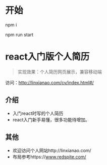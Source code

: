# 开始
npm i

npm run start


# react入门版个人简历

> 实现效果：个人简历网页展示，兼容移动端

访问：http://linxianao.com/cv/index.html#/

## 介绍

- 入门react时写的个人简历
- react入门新手易懂，很多功能待增加。

## 其他

- 欢迎访问个人网站http://linxianao.com/
- 布局参考https://www.redspite.com/





